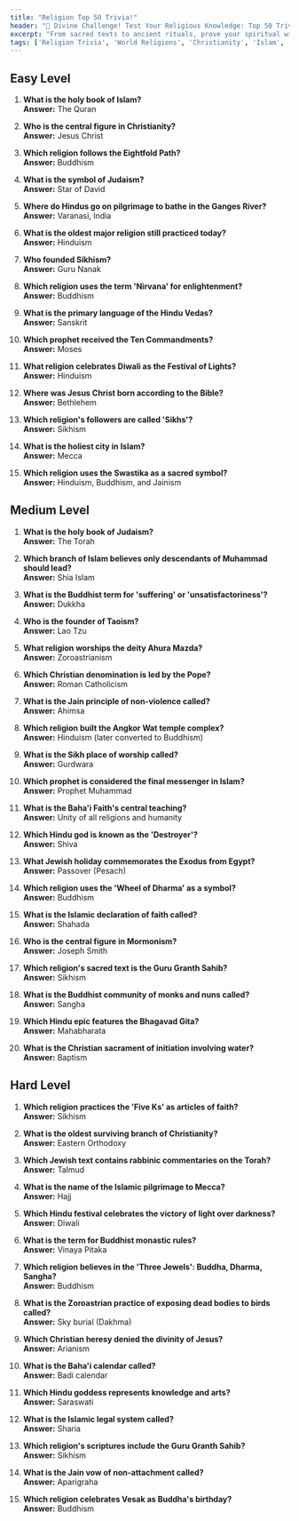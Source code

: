 ```yaml
---
title: "Religion Top 50 Trivia!"
header: "🙏 Divine Challenge! Test Your Religious Knowledge: Top 50 Trivia!"
excerpt: "From sacred texts to ancient rituals, prove your spiritual wisdom with this enlightening quiz!"
tags: ['Religion Trivia', 'World Religions', 'Christianity', 'Islam', 'Hinduism', 'Buddhism', 'Judaism', 'Theology', 'Religious History']
---
```


## Easy Level

1. **What is the holy book of Islam?**  
   **Answer:** The Quran

2. **Who is the central figure in Christianity?**  
   **Answer:** Jesus Christ

3. **Which religion follows the Eightfold Path?**  
   **Answer:** Buddhism

4. **What is the symbol of Judaism?**  
   **Answer:** Star of David

5. **Where do Hindus go on pilgrimage to bathe in the Ganges River?**  
   **Answer:** Varanasi, India

6. **What is the oldest major religion still practiced today?**  
   **Answer:** Hinduism

7. **Who founded Sikhism?**  
   **Answer:** Guru Nanak

8. **Which religion uses the term 'Nirvana' for enlightenment?**  
   **Answer:** Buddhism

9. **What is the primary language of the Hindu Vedas?**  
   **Answer:** Sanskrit

10. **Which prophet received the Ten Commandments?**  
   **Answer:** Moses

11. **What religion celebrates Diwali as the Festival of Lights?**  
   **Answer:** Hinduism

12. **Where was Jesus Christ born according to the Bible?**  
   **Answer:** Bethlehem

13. **Which religion's followers are called 'Sikhs'?**  
   **Answer:** Sikhism

14. **What is the holiest city in Islam?**  
   **Answer:** Mecca

15. **Which religion uses the Swastika as a sacred symbol?**  
   **Answer:** Hinduism, Buddhism, and Jainism

## Medium Level

1. **What is the holy book of Judaism?**  
   **Answer:** The Torah

2. **Which branch of Islam believes only descendants of Muhammad should lead?**  
   **Answer:** Shia Islam

3. **What is the Buddhist term for 'suffering' or 'unsatisfactoriness'?**  
   **Answer:** Dukkha

4. **Who is the founder of Taoism?**  
   **Answer:** Lao Tzu

5. **What religion worships the deity Ahura Mazda?**  
   **Answer:** Zoroastrianism

6. **Which Christian denomination is led by the Pope?**  
   **Answer:** Roman Catholicism

7. **What is the Jain principle of non-violence called?**  
   **Answer:** Ahimsa

8. **Which religion built the Angkor Wat temple complex?**  
   **Answer:** Hinduism (later converted to Buddhism)

9. **What is the Sikh place of worship called?**  
   **Answer:** Gurdwara

10. **Which prophet is considered the final messenger in Islam?**  
   **Answer:** Prophet Muhammad

11. **What is the Baha'i Faith's central teaching?**  
   **Answer:** Unity of all religions and humanity

12. **Which Hindu god is known as the 'Destroyer'?**  
   **Answer:** Shiva

13. **What Jewish holiday commemorates the Exodus from Egypt?**  
   **Answer:** Passover (Pesach)

14. **Which religion uses the 'Wheel of Dharma' as a symbol?**  
   **Answer:** Buddhism

15. **What is the Islamic declaration of faith called?**  
   **Answer:** Shahada

16. **Who is the central figure in Mormonism?**  
   **Answer:** Joseph Smith

17. **Which religion's sacred text is the Guru Granth Sahib?**  
   **Answer:** Sikhism

18. **What is the Buddhist community of monks and nuns called?**  
   **Answer:** Sangha

19. **Which Hindu epic features the Bhagavad Gita?**  
   **Answer:** Mahabharata

20. **What is the Christian sacrament of initiation involving water?**  
   **Answer:** Baptism

## Hard Level

1. **Which religion practices the 'Five Ks' as articles of faith?**  
   **Answer:** Sikhism

2. **What is the oldest surviving branch of Christianity?**  
   **Answer:** Eastern Orthodoxy

3. **Which Jewish text contains rabbinic commentaries on the Torah?**  
   **Answer:** Talmud

4. **What is the name of the Islamic pilgrimage to Mecca?**  
   **Answer:** Hajj

5. **Which Hindu festival celebrates the victory of light over darkness?**  
   **Answer:** Diwali

6. **What is the term for Buddhist monastic rules?**  
   **Answer:** Vinaya Pitaka

7. **Which religion believes in the 'Three Jewels': Buddha, Dharma, Sangha?**  
   **Answer:** Buddhism

8. **What is the Zoroastrian practice of exposing dead bodies to birds called?**  
   **Answer:** Sky burial (Dakhma)

9. **Which Christian heresy denied the divinity of Jesus?**  
   **Answer:** Arianism

10. **What is the Baha'i calendar called?**  
   **Answer:** Badi calendar

11. **Which Hindu goddess represents knowledge and arts?**  
   **Answer:** Saraswati

12. **What is the Islamic legal system called?**  
   **Answer:** Sharia

13. **Which religion's scriptures include the Guru Granth Sahib?**  
   **Answer:** Sikhism

14. **What is the Jain vow of non-attachment called?**  
   **Answer:** Aparigraha

15. **Which religion celebrates Vesak as Buddha's birthday?**  
   **Answer:** Buddhism

